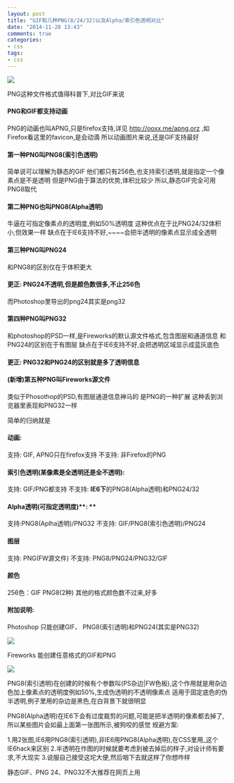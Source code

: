 ```yaml
---
layout: post
title: "GIF和几种PNG(8/24/32)以及Alpha/索引色透明对比"
date: "2014-11-28 13:43"
comments: true
categories:
- css
tags:
- css
---
```




![](/images/pnggif-1.png)


PNG这种文件格式值得科普下,对比GIF来说

#### **PNG和GIF都支持动画**
PNG的动画也叫APNG,只是firefox支持,详见 <http://ooxx.me/apng.orz> ,如Firefox看这里的favicon,是会动滴
所以动画图片来说,还是GIF支持最好

#### **第一种PNG叫PNG8(索引色透明)**
简单说可以理解为静态的GIF
他们都只有256色,也支持索引透明,就是指定一个像素点是不是透明
但是PNG由于算法的优势,体积比较少
所以,静态GIF完全可用PNG8取代

#### **第二种PNG也叫PNG8(Alpha透明)**
牛逼在可指定像素点的透明度,例如50%透明度
这种优点在于比PNG24/32体积小,但效果一样
缺点在于IE6支持不好,~~~~会把半透明的像素点显示成全透明

#### **第三种PNG叫PNG24**
和PNG8的区别仅在于体积更大

#### **更正**: PNG24不透明,但是颜色数很多,不止256色
而Photoshop里导出的png24其实是png32

#### **第四种PNG叫PNG32**
和photoshop的PSD一样,是Fireworks的默认源文件格式,包含图层和通道信息
和PNG24的区别在于有图层
缺点在于IE6支持不好,会把透明区域显示成蓝灰底色

#### **更正**: PNG32和PNG24的区别就是多了透明信息

#### **(新增)第五种PNG叫Fireworks源文件**
类似于Phosothop的PSD,有图层通道信息神马的
是PNG的一种扩展
这种丢到浏览器里表现和PNG32一样

简单的归纳就是

#### **动画**:
支持: GIF, APNG只在firefox支持
不支持: 非Firefox的PNG

#### **索引色透明**(某像素是全透明还是全不透明):
支持: GIF/PNG都支持
不支持: **IE6下**的PNG8(Alpha透明)和PNG24/32

#### **Alpha透明**(可指定透明度)**: **
支持:PNG8(Aplha透明)/PNG32
不支持: GIF/PNG8(索引色透明)/PNG24

#### **图层**
支持: PNG(FW源文件)
不支持: PNG8/PNG24/PNG32/GIF

#### **颜色**
256色：GIF PNG8(2种)
其他的格式颜色数不过来,好多

#### **附加说明:**

Photoshop 只能创建GIF、 PNG8(索引透明)和PNG24(其实是PNG32)

![](/images/pnggif-3.png)

Fireworks 能创建任意格式的GIF和PNG

![](/images/pnggif-4.png)

PNG8(索引透明)在创建的时候有个参数叫(PS杂边|FW色板),这个作用就是用杂边色加上像素点的透明度例如50%,生成伪透明的不透明像素点
适用于固定底色的伪半透明,例子里用的杂边是黑色,在白背景下就很明显

PNG8(Alpha透明)在IE6下会有过度裁剪的问题,可能是把半透明的像素都去掉了,所以某些图片会如最上面第一张图所示,被狗咬的感觉
规避方案:

1.用2张图,IE6用PNG8(索引透明),非IE6用PNG8(Alpha透明),在CSS里用_这个IE6hack来区别
2.半透明在作图的时候就要考虑到被去掉后的样子,对设计师有要求,不大现实
3.说服自己接受这坨大便,然后咽下去就这样了你想咋样

静态GIF、PNG 24、PNG32不大推荐在网页上用

